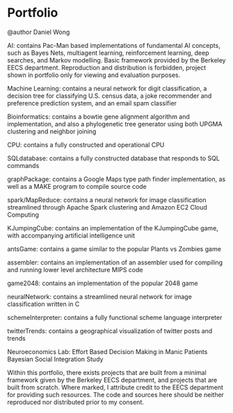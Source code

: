 # Portfolio
@author Daniel Wong

AI:
	contains Pac-Man based implementations of fundamental AI concepts, such as Bayes Nets, multiagent learning, reinforcement learning, deep searches, and Markov modelling. Basic framework provided by the Berkeley EECS department. Reproduction and distribution is forbidden, project shown in portfolio only for viewing and evaluation purposes.  

Machine Learning:
	contains a neural network for digit classification, a decision tree for classifying U.S. census data, a joke recommender and preference prediction system, and an email spam classifier
	
Bioinformatics: 
	contains a bowtie gene alignment algorithm and implementation, and also a phylogenetic tree generator using both UPGMA clustering and neighbor joining

CPU:
	contains a fully constructed and operational CPU

SQLdatabase:
	contains a fully constructed database that responds to SQL commands

graphPackage:
	contains a Google Maps type path finder implementation, as well as a MAKE program to compile source code

spark/MapReduce:
	contains a neural network for image classification streamlined through Apache Spark clustering and Amazon EC2 Cloud Computing

KJumpingCube:
	contains an implementation of the KJumpingCube game, with accompanying artificial intelligence unit

antsGame:
	contains a game similar to the popular Plants vs Zombies game

assembler:
	contains an implementation of an assembler used for compiling and running lower level architecture MIPS code

game2048:
	contains an implementation of the popular 2048 game

neuralNetwork:
	contains a streamlined neural network for image classification written in C

schemeInterpreter:
	contains a fully functional scheme language interpreter

twitterTrends:
	contains a geographical visualization of twitter posts and trends

Neuroeconomics Lab: 
	Effort Based Decision Making in Manic Patients
	Bayesian Social Integration Study 

Within this portfolio, there exists projects that are built from a minimal framework given by the Berkeley EECS department, and projects that are built from scratch. Where marked, I attribute credit to the EECS department for providing such resources. The code and sources here should be neither reproduced nor distributed prior to my consent. 
